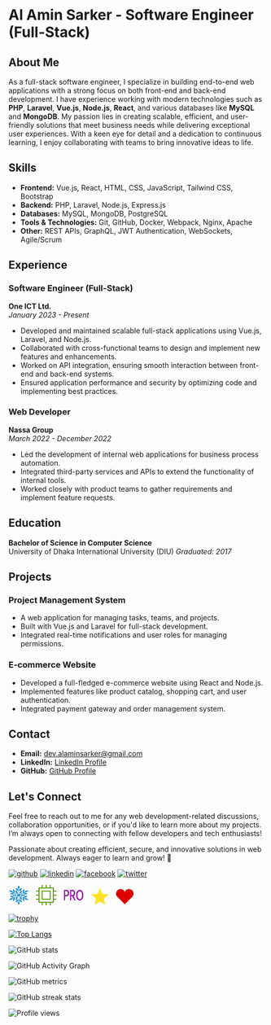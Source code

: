 # Al Amin Sarker - Software Engineer (Full-Stack)

## About Me

As a full-stack software engineer, I specialize in building end-to-end web applications with a strong focus on both front-end and back-end development. I have experience working with modern technologies such as **PHP**, **Laravel**, **Vue.js**, **Node.js**, **React**, and various databases like **MySQL** and **MongoDB**. My passion lies in creating scalable, efficient, and user-friendly solutions that meet business needs while delivering exceptional user experiences. With a keen eye for detail and a dedication to continuous learning, I enjoy collaborating with teams to bring innovative ideas to life.

## Skills

- **Frontend:** Vue.js, React, HTML, CSS, JavaScript, Tailwind CSS, Bootstrap
- **Backend:** PHP, Laravel, Node.js, Express.js
- **Databases:** MySQL, MongoDB, PostgreSQL
- **Tools & Technologies:** Git, GitHub, Docker, Webpack, Nginx, Apache
- **Other:** REST APIs, GraphQL, JWT Authentication, WebSockets, Agile/Scrum

## Experience

### Software Engineer (Full-Stack)  
**One ICT Ltd.**  
*January 2023 - Present*  
- Developed and maintained scalable full-stack applications using Vue.js, Laravel, and Node.js.
- Collaborated with cross-functional teams to design and implement new features and enhancements.
- Worked on API integration, ensuring smooth interaction between front-end and back-end systems.
- Ensured application performance and security by optimizing code and implementing best practices.

### Web Developer  
**Nassa Group**  
*March 2022 - December 2022*  
- Led the development of internal web applications for business process automation.
- Integrated third-party services and APIs to extend the functionality of internal tools.
- Worked closely with product teams to gather requirements and implement feature requests.

## Education

**Bachelor of Science in Computer Science**  
University of Dhaka International University (DIU)
*Graduated: 2017*

## Projects

### **Project Management System**
- A web application for managing tasks, teams, and projects.
- Built with Vue.js and Laravel for full-stack development.
- Integrated real-time notifications and user roles for managing permissions.

### **E-commerce Website**
- Developed a full-fledged e-commerce website using React and Node.js.
- Implemented features like product catalog, shopping cart, and user authentication.
- Integrated payment gateway and order management system.

## Contact
- **Email:** [dev.alaminsarker@gmail.com](mailto:dev.alaminsarker@gmail.com)
- **LinkedIn:** [LinkedIn Profile](https://www.linkedin.com/in/al-amin-csebd)
- **GitHub:** [GitHub Profile](https://github.com/alamin-php)

## Let's Connect

Feel free to reach out to me for any web development-related discussions, collaboration opportunities, or if you'd like to learn more about my projects. I’m always open to connecting with fellow developers and tech enthusiasts!

Passionate about creating efficient, secure, and innovative solutions in web development. Always eager to learn and grow! 🌟

[<img src='https://cdn.jsdelivr.net/npm/simple-icons@3.0.1/icons/github.svg' alt='github' height='40'>](https://github.com/alamin-php)  [<img src='https://cdn.jsdelivr.net/npm/simple-icons@3.0.1/icons/linkedin.svg' alt='linkedin' height='40'>](https://www.linkedin.com/in/al-amin-csebd/)  [<img src='https://cdn.jsdelivr.net/npm/simple-icons@3.0.1/icons/facebook.svg' alt='facebook' height='40'>](https://www.facebook.com/alamin.csebd)  [<img src='https://cdn.jsdelivr.net/npm/simple-icons@3.0.1/icons/twitter.svg' alt='twitter' height='40'>](https://twitter.com/alamin33cse)  

<a href='https://archiveprogram.github.com/'><img src='https://raw.githubusercontent.com/acervenky/animated-github-badges/master/assets/acbadge.gif' width='40' height='40'></a> <a href='https://docs.github.com/en/developers'><img src='https://raw.githubusercontent.com/acervenky/animated-github-badges/master/assets/devbadge.gif' width='40' height='40'></a> <a href='https://github.com/pricing'><img src='https://raw.githubusercontent.com/acervenky/animated-github-badges/master/assets/pro.gif' width='40' height='40'></a> <a href='https://stars.github.com/'><img src='https://raw.githubusercontent.com/acervenky/animated-github-badges/master/assets/starbadge.gif' width='35' height='35'></a> <a href='https://docs.github.com/en/github/supporting-the-open-source-community-with-github-sponsors'><img src='https://raw.githubusercontent.com/acervenky/animated-github-badges/master/assets/sponsorbadge.gif' width='35' height='35'></a> 

[![trophy](https://github-profile-trophy.vercel.app/?username=alamin-php)](https://github.com/ryo-ma/github-profile-trophy)

[![Top Langs](https://github-readme-stats.vercel.app/api/top-langs/?username=alamin-php)](https://github.com/anuraghazra/github-readme-stats)

![GitHub stats](https://github-readme-stats.vercel.app/api?username=alamin-php&show_icons=true&count_private=true)  

![GitHub Activity Graph](https://activity-graph.herokuapp.com/graph?username=alamin-php)  

![GitHub metrics](https://metrics.lecoq.io/alamin-php)  

![GitHub streak stats](https://streak-stats.demolab.com/?user=alamin-php)  

![Profile views](https://gpvc.arturio.dev/alamin-php)  
